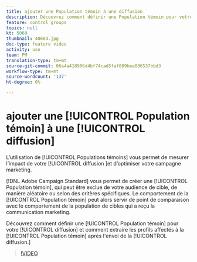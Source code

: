 ```yaml
---
title: ajouter une Population témoin à une diffusion
description: Découvrez comment définir une Population témoin pour votre diffusion et comment extraire les profils affectés à la Population témoin une fois la diffusion envoyée.
feature: control groups
topics: null
kt: 5060
thumbnail: 40684.jpg
doc-type: feature video
activity: use
team: PM
translation-type: tm+mt
source-git-commit: 06a4a418906d4bf74cad5faf809bea086537bbd3
workflow-type: tm+mt
source-wordcount: '137'
ht-degree: 0%

---
```



# ajouter une [!UICONTROL Population témoin] à une [!UICONTROL diffusion]

L’utilisation de [!UICONTROL Populations témoins] vous permet de mesurer l’impact de votre [!UICONTROL diffusion ]et d’optimiser votre campagne marketing.

[!DNL Adobe Campaign Standard] vous permet de créer une [!UICONTROL Population témoin], qui peut être exclue de votre audience de cible, de manière aléatoire ou selon des critères spécifiques. Le comportement de la [!UICONTROL Population témoin] peut alors servir de point de comparaison avec le comportement de la population de cibles qui a reçu la communication marketing.

Découvrez comment définir une [!UICONTROL Population témoin] pour votre [!UICONTROL diffusion] et comment extraire les profils affectés à la [!UICONTROL Population témoin] après l&#39;envoi de la [!UICONTROL diffusion.]

>[!VIDEO](https://video.tv.adobe.com/v/40684?quality=12)
